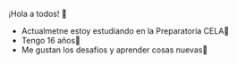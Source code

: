 ¡Hola a todos! 👋

- Actualmetne estoy estudiando en la Preparatoria CELA🦋
- Tengo 16 años🌱
- Me gustan los desafios y aprender cosas nuevas🤔
